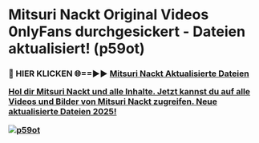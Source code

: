 # Mitsuri Nackt Original Videos 0nlyFans durchgesickert - Dateien aktualisiert! (p59ot)

<h3>🔴 HIER KLICKEN 🌐==►► <a href="https://tinyurl.com/h6vf6nb8" rel="nofollow">Mitsuri Nackt Aktualisierte Dateien

Hol dir Mitsuri Nackt und alle Inhalte. Jetzt kannst du auf alle Videos und Bilder von Mitsuri Nackt zugreifen. Neue aktualisierte Dateien 2025!

[![p59ot](https://i.imgur.com/sD4kR3V.gif)](https://tinyurl.com/h6vf6nb8)
